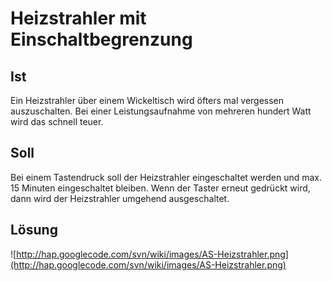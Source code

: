 # Heizstrahler mit Einschaltbegrenzung #

## Ist ##

Ein Heizstrahler über einem Wickeltisch wird öfters mal vergessen auszuschalten. Bei einer Leistungsaufnahme von mehreren hundert Watt wird das schnell teuer.

## Soll ##

Bei einem Tastendruck soll der Heizstrahler eingeschaltet werden und max. 15 Minuten eingeschaltet bleiben. Wenn der Taster erneut gedrückt wird, dann wird der Heizstrahler umgehend ausgeschaltet.

## Lösung ##

![http://hap.googlecode.com/svn/wiki/images/AS-Heizstrahler.png](http://hap.googlecode.com/svn/wiki/images/AS-Heizstrahler.png)